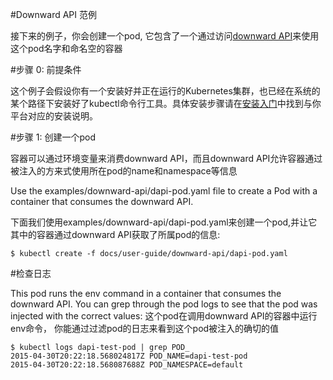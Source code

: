 #Downward API 范例

接下来的例子，你会创建一个pod, 它包含了一个通过访问[downward API](http://kubernetes.io/v1.0/docs/user-guide/downward-api.html)来使用这个pod名字和命名空的容器

#步骤 0: 前提条件

这个例子会假设你有一个安装好并正在运行的Kubernetes集群，也已经在系统的某个路径下安装好了kubectl命令行工具。具体安装步骤请在[安装入门](http://kubernetes.io/v1.0/docs/getting-started-guides/)中找到与你平台对应的安装说明。

#步骤 1: 创建一个pod

容器可以通过环境变量来消费downward API，而且downward API允许容器通过被注入的方来式使用所在pod的name和namespace等信息

Use the examples/downward-api/dapi-pod.yaml file to create a Pod with a container that consumes the downward API.

下面我们使用examples/downward-api/dapi-pod.yaml来创建一个pod,并让它其中的容器通过downward API获取了所属pod的信息:

```
$ kubectl create -f docs/user-guide/downward-api/dapi-pod.yaml
```

#检查日志

This pod runs the env command in a container that consumes the downward API. You can grep through the pod logs to see that the pod was injected with the correct values:
这个pod在调用downward API的容器中运行env命令， 你能通过过滤pod的日志来看到这个pod被注入的确切的值

```
$ kubectl logs dapi-test-pod | grep POD_
2015-04-30T20:22:18.568024817Z POD_NAME=dapi-test-pod
2015-04-30T20:22:18.568087688Z POD_NAMESPACE=default
```
